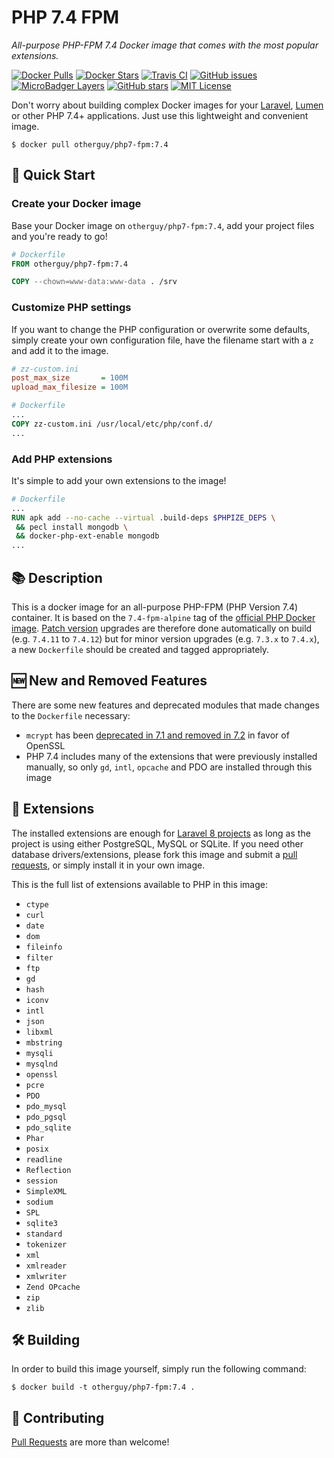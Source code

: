 # PHP 7.4 FPM

_All-purpose PHP-FPM 7.4 Docker image that comes with the most popular extensions._

[![Docker Pulls](https://img.shields.io/docker/pulls/otherguy/php7-fpm?style=flat-square)][dockerhub]
[![Docker Stars](https://img.shields.io/docker/stars/otherguy/php7-fpm?style=flat-square)][dockerhub]
[![Travis CI](https://img.shields.io/travis/com/otherguy/docker-php7-fpm?style=flat-square)][travis]
[![GitHub issues](https://img.shields.io/github/issues/otherguy/docker-php7-fpm?style=flat-square)][issues]
[![MicroBadger Layers](https://img.shields.io/microbadger/layers/otherguy/php7-fpm?style=flat-square)][microbadger]
[![GitHub stars](https://img.shields.io/github/stars/otherguy/docker-php7-fpm?color=violet&style=flat-square)][stargazers]
[![MIT License](https://img.shields.io/github/license/otherguy/docker-php7-fpm?color=orange&style=flat-square)][license]

[dockerhub]: https://hub.docker.com/r/otherguy/php7-fpm/
[travis]: https://travis-ci.com/otherguy/docker-php7-fpm
[license]: https://tldrlegal.com/license/mit-license
[microbadger]: https://microbadger.com/images/otherguy/php7-fpm
[stargazers]: https://github.com/otherguy/php7-fpm/stargazers
[issues]: https://github.com/otherguy/docker-php7-fpm/issues

Don't worry about building complex Docker images for your [Laravel](https://laravel.com), [Lumen](https://lumen.laravel.com)
or other PHP 7.4+ applications. Just use this lightweight and convenient image.

    $ docker pull otherguy/php7-fpm:7.4

## 🌈 Quick Start

### Create your Docker image

Base your Docker image on `otherguy/php7-fpm:7.4`, add your project files and you're ready to go!

```Dockerfile
# Dockerfile
FROM otherguy/php7-fpm:7.4

COPY --chown=www-data:www-data . /srv
```

### Customize PHP settings

If you want to change the PHP configuration or overwrite some defaults, simply create your own
configuration file, have the filename start with a `z` and add it to the image.

```ini
# zz-custom.ini
post_max_size       = 100M
upload_max_filesize = 100M
```

```Dockerfile
# Dockerfile
...
COPY zz-custom.ini /usr/local/etc/php/conf.d/
...
```

### Add PHP extensions

It's simple to add your own extensions to the image!

```Dockerfile
# Dockerfile
...
RUN apk add --no-cache --virtual .build-deps $PHPIZE_DEPS \
 && pecl install mongodb \
 && docker-php-ext-enable mongodb
...
```

## 📚 Description

This is a docker image for an all-purpose PHP-FPM (PHP Version 7.4) container.  It is based on the `7.4-fpm-alpine`
tag of the [official PHP Docker image](https://hub.docker.com/_/php/). [Patch version](http://semver.org) upgrades
are therefore done automatically on build (e.g. `7.4.11` to `7.4.12`) but for minor version upgrades
(e.g. `7.3.x` to `7.4.x`), a new `Dockerfile` should be created and tagged appropriately.

## 🆕 New and Removed Features

There are some new features and deprecated modules that made changes to the `Dockerfile` necessary:

* `mcrypt` has been [deprecated in 7.1 and removed in 7.2](http://php.net/manual/en/migration71.deprecated.php) in
  favor of OpenSSL
* PHP 7.4 includes many of the extensions that were previously installed manually, so only `gd`, `intl`, `opcache` and
  PDO are installed through this image

## 🧮 Extensions

The installed extensions are enough for [Laravel 8 projects](https://laravel.com/docs/8.x/installation) as long as the project
is using either PostgreSQL, MySQL or SQLite. If you need other database drivers/extensions, please fork this image and submit
a [pull requests](https://github.com/otherguy/docker-php7-fpm/pulls), or simply install it in your own image.

This is the full list of extensions available to PHP in this image:

* `ctype`
* `curl`
* `date`
* `dom`
* `fileinfo`
* `filter`
* `ftp`
* `gd`
* `hash`
* `iconv`
* `intl`
* `json`
* `libxml`
* `mbstring`
* `mysqli`
* `mysqlnd`
* `openssl`
* `pcre`
* `PDO`
* `pdo_mysql`
* `pdo_pgsql`
* `pdo_sqlite`
* `Phar`
* `posix`
* `readline`
* `Reflection`
* `session`
* `SimpleXML`
* `sodium`
* `SPL`
* `sqlite3`
* `standard`
* `tokenizer`
* `xml`
* `xmlreader`
* `xmlwriter`
* `Zend OPcache`
* `zip`
* `zlib`

## 🛠 Building

In order to build this image yourself, simply run the following command:

    $ docker build -t otherguy/php7-fpm:7.4 .

## 🚧 Contributing

[Pull Requests](https://github.com/otherguy/docker-php7-fpm/pulls) are more than welcome!
